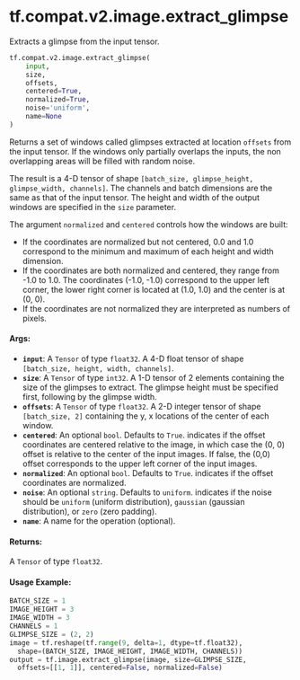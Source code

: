<div itemscope itemtype="http://developers.google.com/ReferenceObject">
<meta itemprop="name" content="tf.compat.v2.image.extract_glimpse" />
<meta itemprop="path" content="Stable" />
</div>

# tf.compat.v2.image.extract_glimpse

Extracts a glimpse from the input tensor.

``` python
tf.compat.v2.image.extract_glimpse(
    input,
    size,
    offsets,
    centered=True,
    normalized=True,
    noise='uniform',
    name=None
)
```

<!-- Placeholder for "Used in" -->

Returns a set of windows called glimpses extracted at location
`offsets` from the input tensor. If the windows only partially
overlaps the inputs, the non overlapping areas will be filled with
random noise.

The result is a 4-D tensor of shape `[batch_size, glimpse_height,
glimpse_width, channels]`. The channels and batch dimensions are the
same as that of the input tensor. The height and width of the output
windows are specified in the `size` parameter.

The argument `normalized` and `centered` controls how the windows are built:

* If the coordinates are normalized but not centered, 0.0 and 1.0
  correspond to the minimum and maximum of each height and width
  dimension.
* If the coordinates are both normalized and centered, they range from
  -1.0 to 1.0. The coordinates (-1.0, -1.0) correspond to the upper
  left corner, the lower right corner is located at (1.0, 1.0) and the
  center is at (0, 0).
* If the coordinates are not normalized they are interpreted as
  numbers of pixels.

#### Args:


* <b>`input`</b>: A `Tensor` of type `float32`. A 4-D float tensor of shape
  `[batch_size, height, width, channels]`.
* <b>`size`</b>: A `Tensor` of type `int32`. A 1-D tensor of 2 elements containing the
  size of the glimpses to extract.  The glimpse height must be specified
  first, following by the glimpse width.
* <b>`offsets`</b>: A `Tensor` of type `float32`. A 2-D integer tensor of shape
  `[batch_size, 2]` containing the y, x locations of the center of each
  window.
* <b>`centered`</b>: An optional `bool`. Defaults to `True`. indicates if the offset
  coordinates are centered relative to the image, in which case the (0, 0)
  offset is relative to the center of the input images. If false, the (0,0)
  offset corresponds to the upper left corner of the input images.
* <b>`normalized`</b>: An optional `bool`. Defaults to `True`. indicates if the offset
  coordinates are normalized.
* <b>`noise`</b>: An optional `string`. Defaults to `uniform`. indicates if the noise
  should be `uniform` (uniform distribution), `gaussian` (gaussian
  distribution), or `zero` (zero padding).
* <b>`name`</b>: A name for the operation (optional).


#### Returns:

A `Tensor` of type `float32`.



#### Usage Example:

```python
BATCH_SIZE = 1
IMAGE_HEIGHT = 3
IMAGE_WIDTH = 3
CHANNELS = 1
GLIMPSE_SIZE = (2, 2)
image = tf.reshape(tf.range(9, delta=1, dtype=tf.float32),
  shape=(BATCH_SIZE, IMAGE_HEIGHT, IMAGE_WIDTH, CHANNELS))
output = tf.image.extract_glimpse(image, size=GLIMPSE_SIZE,
  offsets=[[1, 1]], centered=False, normalized=False)
 ```
